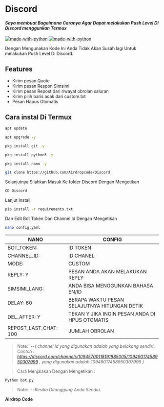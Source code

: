 # Discord
#### _Saya membuat Bagaimana Caranya Agar Dapat melakukan Push Level Di Discord menggunkan Termux_
[![made-with-python](https://img.shields.io/badge/Made%20with-Python-1f425f.svg)](https://www.python.org/)
[![made-with-python](https://img.shields.io/badge/Airdrop%20Code-Discord-green)](https://github.com/Airdropcode/Discord)

Dengan Mengunakan Kode Ini Anda Tidak Akan Susah lagi Untuk melakukan Push Level Di Discord.


## Features

- Kirim pesan Quote
- Kirim pesan Respon Simsimi
- Kirim pesan Repost dari riwayat obrolan saluran
- Kirim pilih baris acak dari custom.txt
- Pesan Hapus Otomatis

## Cara instal Di Termux
```sh
apt update
```

```sh
apt upgrade -y
```

```sh
pkg install git -y
```

```sh
pkg install python3 -y
```

```sh
pkg install nano -y
```

```sh
git clone https://github.com/Airdropcode/Discord
```
Selanjutnya Silahkan Masuk Ke folder Discord
Dengan Mengetikan 
```sh
CD Discord
```
Lanjut Install 
```sh
pip install -r requirements.txt
```
Dan Edit Bot Token Dan Channel Id
Dengan Mengetikan 
```sh
nano config.yaml
```


| NANO | CONFIG |
| ------ | ------ |
| BOT_TOKEN: | ID TOKEN |
| CHANNEL_ID: | ID CHANEL |
| MODE: | CUSTOM |
| REPLY: Y | PESAN ANDA AKAN MELAKUKAN REPLY |
| SIMSIMI_LANG: | ANDA BISA MENGGUNKAN BAHASA EN/ID |
| DELAY: 60 | BERAPA WAKTU PESAN SELAJUTNYA HITUNGAN DETIK |
| DEL_AFTER: Y | TEKAN Y JIKA INGIN PESAN ANDA DI HPUS OTOMATIS |
| REPOST_LAST_CHAT: 100 | JUMLAH OBROLAN |

> Note: `--_( channel id yang digunakan adalah yang belakang sendiri.
Contoh : https://discord.com/channels/10945700118191885005/10949017458950307999 , yang digunakan adalah 10949017458950307999 )_




> Cara Menjalakan Dengan Mengetikan : 
```sh
Python bot.py
```


> Note: `--_Resiko Ditanggung Anda Sendiri._





**Airdrop Code**
